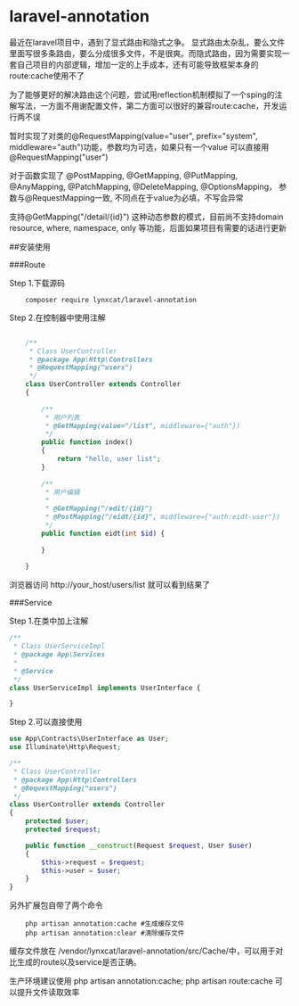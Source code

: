 # laravel-annotation

最近在laravel项目中，遇到了显式路由和隐式之争。 显式路由太杂乱，要么文件里面写很多条路由，要么分成很多文件，不是很爽。而隐式路由，因为需要实现一套自己项目的内部逻辑，增加一定的上手成本，还有可能导致框架本身的route:cache使用不了  

为了能够更好的解决路由这个问题，尝试用reflection机制模拟了一个sping的注解写法，一方面不用谢配置文件，第二方面可以很好的兼容route:cache，开发运行两不误  

暂时实现了对类的@RequestMapping(value="user", prefix="system", middleware="auth")功能，参数均为可选，如果只有一个value 可以直接用 @RequestMapping("user")  

对于函数实现了 @PostMapping, @GetMapping, @PutMapping, @AnyMapping, @PatchMapping, @DeleteMapping, @OptionsMapping， 参数与@RequestMapping一致, 不同点在于value为必填，不写会异常  

支持@GetMapping("/detail/{id}") 这种动态参数的模式，目前尚不支持domain resource, where, namespace, only 等功能，后面如果项目有需要的话进行更新


##安装使用

###Route  

Step 1.下载源码
```shell script
    composer require lynxcat/laravel-annotation
```

Step 2.在控制器中使用注解
```php
    
    /**
     * Class UserController
     * @package App\Http\Controllers
     * @RequestMapping("users")
     */
    class UserController extends Controller
    {
    
        /**
         * 用户列表
         * @GetMapping(value="/list", middleware={"auth"})
         */
        public function index()
        {
            return "hello, user list";
        }
    
        /**
         * 用户编辑
         *
         * @GetMapping("/edit/{id}")
         * @PostMapping("/eidt/{id}", middleware={"auth:eidt-user"})
         */
        public function eidt(int $id) {
           
        }
    
    }

```

浏览器访问 http://your_host/users/list 就可以看到结果了


###Service  


Step 1.在类中加上注解
```php
/**
 * Class UserServiceImpl
 * @package App\Services
 *
 * @Service
 */
class UserServiceImpl implements UserInterface {

}
```

Step 2.可以直接使用
```php
use App\Contracts\UserInterface as User;
use Illuminate\Http\Request;

/**
 * Class UserController
 * @package App\Http\Controllers
 * @RequestMapping("users")
 */
class UserController extends Controller
{
    protected $user;
    protected $request;

    public function __construct(Request $request, User $user)
    {
        $this->request = $request;
        $this->user = $user;
    }
}
```

  
另外扩展包自带了两个命令 
```shell script
    php artisan annotation:cache #生成缓存文件
    php artisan annotation:clear #清除缓存文件
```
缓存文件放在 /vendor/lynxcat/laravel-annotation/src/Cache/中，可以用于对比生成的route以及service是否正确。

生产环境建议使用 php artisan annotation:cache; php artisan route:cache 可以提升文件读取效率

